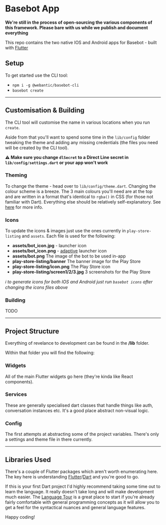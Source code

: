 # Basebot App

**We're still in the process of open-sourcing the various components of this framework. Please bare with us while we publish and document everything**

This repo contains the two native IOS and Android apps for Basebot - built with [Flutter](https://flutter.io)

Setup
---
To get started use the CLI tool:

- `npm i -g @webantic/basebot-cli`
- `basebot create`

---

Customisation & Building
---
The CLI tool will customise the name in various locations when you run `create`.

Aside from that you'll want to spend some time in the `lib/config` folder tweaking the theme and adding any missing credentials (the files you need will be created by the CLI tool). 

**:warning: Make sure you change `dlSecret` to a Direct Line secret in `lib/config/settings.dart` or your app won't work**

### Theming
To change the theme - head over to `lib/config/theme.dart`. Changing the colour scheme is a breeze. The 3 main colours you'll need are at the top and are written in a format that's identical to `rgba()` in CSS (for those not familiar with Dart). Everything else should be relatively self-explanatory. See [here](https://flutter.io/docs/cookbook/design/themes) for more info.

### Icons
To update the icons & images just use the ones currently in `play-store-listing` and `assets`. Each file is used for the following:

- **assets/bot_icon.jpg** - launcher icon
- **assets/bot_icon.png** - [adaptive](https://developer.android.com/guide/practices/ui_guidelines/icon_design_adaptive) launcher icon
- **assets/bot.png** The image of the bot to be used in-app
- **play-store-listing/banner** The banner image for the Play Store
- **play-store-listing/icon.png** The Play Store icon
- **play-store-listing/screen1/2/3.jpg** 3 screenshots for the Play Store

*:information_source: to generate icons for both IOS and Android just run `basebot icons` after changing the icons files above*

### Building

TODO

---

Project Structure
---
Everything of revelance to development can be found in the **/lib** folder. 

Within that folder you will find the following:

### Widgets
All of the main Flutter widgets go here (they're kinda like React components). 

### Services
These are generally specialised dart classes that handle things like auth, conversation instances etc. It's a good place abstract non-visual logic.

### Config
The first attempts at abstracting some of the project variables. There's only a settings and theme file in there currently.

---

Libraries Used
---
There's a couple of Flutter packages which aren't worth enumerating here. The key here is understanding [Flutter](https://flutter.io)/[Dart](https://www.dartlang.org/) and you're good to go.

If this is your first Dart project I'd highly recommend taking some time out to learn the language. It really doesn't take long and will make development much easier. The [Language Tour](https://www.dartlang.org/guides/language/language-tour) is a great place to start if you're already fairly comfortable with general programming concepts as it will allow you to get a feel for the syntactical nuances and general language features. 

Happy coding!
